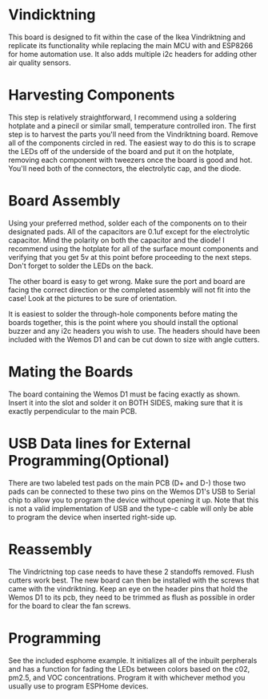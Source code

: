 # Vindicktning
This board is designed to fit within the case of the Ikea Vindriktning and
replicate its functionality while replacing the main MCU with and ESP8266 for
home automation use. It also adds multiple i2c headers for adding other air 
quality sensors.



# Harvesting Components
This step is relatively straightforward, I recommend using a soldering 
hotplate and a pinecil or similar small, temperature controlled iron.
The first step is to harvest the parts you'll need from the Vindriktning
 board. Remove all of the components circled in red. The easiest way to do this
 is to scrape the LEDs off of the underside of the board and put it on the
hotplate, removing each component with tweezers once the board is good and hot.  
You'll need both of the connectors, the electrolytic cap, and the diode.

# Board Assembly
Using your preferred method, solder each of the components on to their 
designated pads. All of the capacitors are 0.1uf except for the electrolytic 
capacitor. Mind the polarity on both the capacitor and the diode! I 
recommend using the hotplate for all of the surface mount components and
verifying that you get 5v at this point before proceeding to the next steps.
Don't forget to solder the LEDs on the back.

The other board is easy to get wrong. Make sure the port and board are
facing the correct direction or the completed assembly will not fit into the
case! Look at the pictures to be sure of orientation.

It is easiest to solder the through-hole components before mating the boards 
together, this is the point where you should install the optional buzzer and 
any i2c headers you wish to use. The headers should have been included with the 
Wemos D1 and can be cut down to size with angle cutters.

# Mating the Boards
The board containing the Wemos D1 must be facing exactly as shown. Insert it 
into the slot and solder it on BOTH SIDES, making sure that it is exactly
perpendicular to the main PCB.

# USB Data lines for External Programming(Optional)
There are two labeled test pads on the main PCB (D+ and D-) those two pads can
be connected to these two pins on the Wemos D1's USB to Serial chip to allow
you to program the device without opening it up. Note that this is not a valid
implementation of USB and the type-c cable will only be able to program the
device when inserted right-side up.


# Reassembly
The Vindrictning top case needs to have these 2 standoffs removed. Flush 
cutters work best. The new board can then be installed with the screws that 
came with the vindriktning. Keep an eye on the header pins that hold the 
Wemos D1 to its pcb, they need to be trimmed as flush as possible in order for 
the board to clear the fan screws.

# Programming
See the included esphome example. It initializes all of the inbuilt perpherals 
and has a function for fading the LEDs between colors based on the c02, pm2.5, 
and VOC concentrations. Program it with whichever method you usually use to 
program ESPHome devices.
